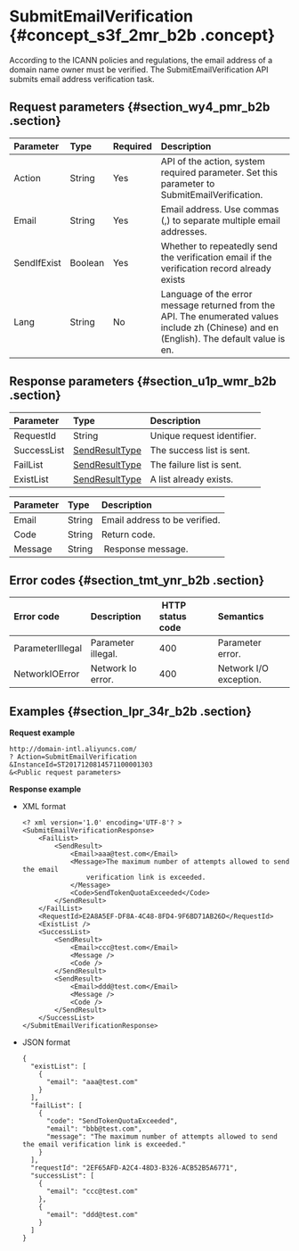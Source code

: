 # SubmitEmailVerification {#concept_s3f_2mr_b2b .concept}

According to the ICANN policies and regulations, the email address of a domain name owner must be verified. The SubmitEmailVerification API submits email address verification task.

## Request parameters {#section_wy4_pmr_b2b .section}

|Parameter|Type|Required|Description|
|:--------|:---|:-------|:----------|
|Action|String|Yes|API of the action, system required parameter. Set this parameter to SubmitEmailVerification.|
|Email|String|Yes|Email address. Use commas \(,\) to separate multiple email addresses.|
|SendIfExist|Boolean|Yes|Whether to repeatedly send the verification email if the verification record already exists|
|Lang|String|No|Language of the error message returned from the API. The enumerated values include zh \(Chinese\) and en \(English\). The default value is en.|

## Response parameters {#section_u1p_wmr_b2b .section}

|Parameter|Type|Description|
|:--------|:---|:----------|
|RequestId|String|Unique request identifier.|
|SuccessList|[SendResultType](#table_ecg_2nr_b2b)|The success list is sent.|
|FailList|[SendResultType](#table_ecg_2nr_b2b)|The failure list is sent.|
|ExistList|[SendResultType](#table_ecg_2nr_b2b)|A list already exists.|

|Parameter|Type|Description|
|:--------|:---|:----------|
|Email|String|Email address to be verified.|
|Code|String|Return code.|
|Message|String| Response message.|

## Error codes {#section_tmt_ynr_b2b .section}

|Error code|Description| HTTP status code|Semantics|
|:---------|:----------|:----------------|:--------|
|ParameterIllegal|Parameter illegal.|400|Parameter error.|
|NetworkIOError|Network Io error.|400|Network I/O exception.|

## Examples {#section_lpr_34r_b2b .section}

**Request example**

```
http://domain-intl.aliyuncs.com/
? Action=SubmitEmailVerification
&InstanceId=ST2017120814571100001303
&<Public request parameters>
```

**Response example**

-   XML format

    ```
    <? xml version='1.0' encoding='UTF-8'? >
    <SubmitEmailVerificationResponse>
        <FailList>
            <SendResult>
                <Email>aaa@test.com</Email>
                <Message>The maximum number of attempts allowed to send the email
                    verification link is exceeded.
                </Message>
                <Code>SendTokenQuotaExceeded</Code>
            </SendResult>
        </FailList>
        <RequestId>E2A8A5EF-DF8A-4C48-8FD4-9F6BD71AB26D</RequestId>
        <ExistList />
        <SuccessList>
            <SendResult>
                <Email>ccc@test.com</Email>
                <Message />
                <Code />
            </SendResult>
            <SendResult>
                <Email>ddd@test.com</Email>
                <Message />
                <Code />
            </SendResult>
        </SuccessList>
    </SubmitEmailVerificationResponse>
    ```

-   JSON format

    ```
    {
      "existList": [
        {
          "email": "aaa@test.com"
        }
      ],
      "failList": [
        {
          "code": "SendTokenQuotaExceeded",
          "email": "bbb@test.com",
          "message": "The maximum number of attempts allowed to send the email verification link is exceeded."
        }
      ],
      "requestId": "2EF65AFD-A2C4-48D3-B326-ACB52B5A6771",
      "successList": [
        {
          "email": "ccc@test.com"
        },
        {
          "email": "ddd@test.com"
        }
      ]
    }
    ```


